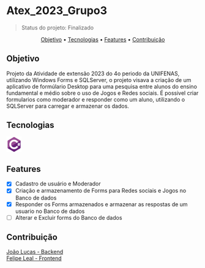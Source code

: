 # Atex_2023_Grupo3

>Status do projeto: Finalizado

<p align="center">
 <a href="## Objetivo">Objetivo</a> •
 <a href="## Tecnologias">Tecnologias</a> • 
 <a href="## Features">Features</a> • 
 <a href="## Contribuição">Contribuição</a>
</p>

## Objetivo

Projeto da Atividade de extensão 2023 do 4o periodo da UNIFENAS, utilizando Windows Forms e SQLServer, o projeto visava a criação de um aplicativo de formúlario Desktop para uma pesquisa entre alunos do ensino fundamental e médio sobre o uso de Jogos e Redes sociais. É possivel criar formularios como moderador e responder como um aluno, utilizando o SQLServer para carregar e armazenar os dados. 

## Tecnologias

<p align="left"> <a href="https://www.w3schools.com/cs/" target="_blank" rel="noreferrer"> <img src="https://raw.githubusercontent.com/devicons/devicon/master/icons/csharp/csharp-original.svg" alt="csharp" width="40" height="40"/> </a> </p>

## Features

- [x] Cadastro de usuário e Moderador
- [x] Criação e armazenamento de Forms para Redes sociais e Jogos no Banco de dados
- [x] Responder os Forms armazenados e armazenar as respostas de um usuario no Banco de dados
- [ ] Alterar e Excluir forms do Banco de dados

## Contribuição

[João Lucas - Backend](https://github.com/JoaoLucasLourenco)
<br>
[Felipe Leal - Frontend](https://github.com/felipeleal27)
